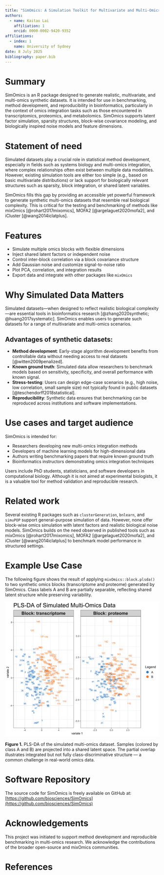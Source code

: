```yaml
---
title: "SimOmics: A Simulation Toolkit for Multivariate and Multi-Omics Data"
authors:
  - name: Kaitao Lai
    affiliation: 1
    orcid: 0000-0002-9420-9352
affiliations:
  - index: 1
    name: University of Sydney
date: 8 July 2025
bibliography: paper.bib
---
```


# Summary

SimOmics is an R package designed to generate realistic, multivariate, and multi-omics synthetic datasets. It is intended for use in benchmarking, method development, and reproducibility in bioinformatics, particularly in the context of omics integration tasks such as those encountered in transcriptomics, proteomics, and metabolomics. SimOmics supports latent factor simulation, sparsity structures, block-wise covariance modeling, and biologically inspired noise models and feature dimensions.

# Statement of need

Simulated datasets play a crucial role in statistical method development, especially in fields such as systems biology and multi-omics integration, where complex relationships often exist between multiple data modalities. However, existing simulation tools are either too simple (e.g., based on basic multivariate distributions) or lack support for biologically relevant structures such as sparsity, block integration, or shared latent variables.

SimOmics fills this gap by providing an accessible yet powerful framework to generate synthetic multi-omics datasets that resemble real biological complexity. This is critical for the testing and benchmarking of methods like mixOmics [@rohart2017mixomics], MOFA2 [@argelaguet2020mofa2], and iCluster [@wang2014iclatplus].

# Features

- Simulate multiple omics blocks with flexible dimensions
- Inject shared latent factors or independent noise
- Control inter-block correlation via a block covariance structure
- Add Gaussian noise and customize signal-to-noise ratio
- Plot PCA, correlation, and integration results
- Export data and integrate with other packages like `mixOmics`

# Why Simulated Data Matters

Simulated datasets—when designed to reflect realistic biological complexity—are essential tools in bioinformatics research [@zhang2020synthetic; @huang2017systematic]. SimOmics enables users to generate such datasets for a range of multivariate and multi-omics scenarios.

## Advantages of synthetic datasets:

- **Method development**: Early-stage algorithm development benefits from controllable data without needing access to real datasets [@witten2009penalized].
- **Known ground truth**: Simulated data allow researchers to benchmark models based on sensitivity, specificity, and overall performance with known signal.
- **Stress-testing**: Users can design edge-case scenarios (e.g., high noise, low correlation, small sample size) not typically found in public datasets [@teschendorff2018statistical].
- **Reproducibility**: Synthetic data ensures that benchmarking can be reproduced across institutions and software implementations.

# Use cases and target audience

SimOmics is intended for:

- Researchers developing new multi-omics integration methods
- Developers of machine learning models for high-dimensional data
- Authors writing benchmarking papers that require known ground truth
- Bioinformatics instructors demonstrating omics integration techniques

Users include PhD students, statisticians, and software developers in computational biology. Although it is not aimed at experimental biologists, it is a valuable tool for method validation and reproducible research.

# Related work

Several existing R packages such as `clusterGeneration`, `bnlearn`, and `simuPOP` support general-purpose simulation of data. However, none offer block-wise omics simulation with latent factors and realistic biological noise models. SimOmics builds on the need observed in published tools such as mixOmics [@rohart2017mixomics], MOFA2 [@argelaguet2020mofa2], and iCluster [@wang2014iclatplus] to benchmark model performance in structured settings.

# Example Use Case

The following figure shows the result of applying `mixOmics::block.plsda()` to two synthetic omics blocks (transcriptome and proteome) generated by SimOmics. Class labels A and B are partially separable, reflecting shared latent structure while preserving variability.

![PLS-DA of simulated multi-omics dataset](manuscript/figures/plsda_simulated.png)

**Figure 1.** PLS-DA of the simulated multi-omics dataset. Samples (colored by class A and B) are projected into a shared latent space. The partial overlap illustrates integrated but not fully class-discriminative structure — a common challenge in real-world omics data.

# Software Repository

The source code for SimOmics is freely available on GitHub at:  
[https://github.com/biosciences/SimOmics](https://github.com/biosciences/SimOmics)

# Acknowledgements

This project was initiated to support method development and reproducible benchmarking in multi-omics research. We acknowledge the contributions of the broader open-source and mixOmics communities.

# References
